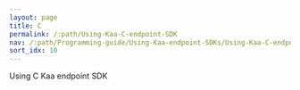 ```yaml
---
layout: page
title: C
permalink: /:path/Using-Kaa-C-endpoint-SDK
nav: /:path/Programming-guide/Using-Kaa-endpoint-SDKs/Using-Kaa-C-endpoint-SDK
sort_idx: 10
---
```

Using C Kaa endpoint SDK